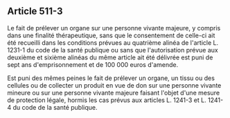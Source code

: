 Article 511-3
----
Le fait de prélever un organe sur une personne vivante majeure, y compris dans
une finalité thérapeutique, sans que le consentement de celle-ci ait été
recueilli dans les conditions prévues au quatrième alinéa de l'article L. 1231-1
du code de la santé publique ou sans que l'autorisation prévue aux deuxième et
sixième alinéas du même article ait été délivrée est puni de sept ans
d'emprisonnement et de 100 000 euros d'amende.

Est puni des mêmes peines le fait de prélever un organe, un tissu ou des
cellules ou de collecter un produit en vue de don sur une personne vivante
mineure ou sur une personne vivante majeure faisant l'objet d'une mesure de
protection légale, hormis les cas prévus aux articles L. 1241-3 et L. 1241-4 du
code de la santé publique.
